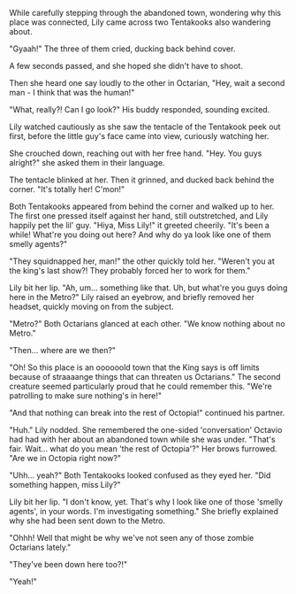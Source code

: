 While carefully stepping through the abandoned town, wondering why this place was connected, Lily came across two Tentakooks also wandering about.

"Gyaah!" The three of them cried, ducking back behind cover.

A few seconds passed, and she hoped she didn't have to shoot.

Then she heard one say loudly to the other in Octarian, "Hey, wait a second man - I think that was the human!"

"What, really?! Can I go look?" His buddy responded, sounding excited.

Lily watched cautiously as she saw the tentacle of the Tentakook peek out first, before the little guy's face came into view, curiously watching her.

She crouched down, reaching out with her free hand. "Hey. You guys alright?" she asked them in their language.

The tentacle blinked at her. Then it grinned, and ducked back behind the corner. "It's totally her! C'mon!"

Both Tentakooks appeared from behind the corner and walked up to her. The first one pressed itself against her hand, still outstretched, and Lily happily pet the lil' guy. "Hiya, Miss Lily!" it greeted cheerily. "It's been a while! What're you doing out here? And why do ya look like one of them smelly agents?"

"They squidnapped her, man!" the other quickly told her. "Weren't you at the king's last show?! They probably forced her to work for them."

Lily bit her lip. "Ah, um... something like that. Uh, but what're you guys doing here in the Metro?" Lily raised an eyebrow, and briefly removed her headset, quickly moving on from the subject.

"Metro?" Both Octarians glanced at each other. "We know nothing about no Metro."

"Then... where are we then?"

"Oh! So this place is an oooooold town that the King says is off limits because of straaaange things that can threaten us Octarians." The second creature seemed particularly proud that he could remember this. "We're patrolling to make sure nothing's in here!"

"And that nothing can break into the rest of Octopia!" continued his partner.

"Huh." Lily nodded. She remembered the one-sided 'conversation' Octavio had had with her about an abandoned town while she was under. "That's fair. Wait... what do you mean 'the rest of Octopia'?" Her brows furrowed. "Are we in Octopia right now?"

"Uhh... yeah?" Both Tentakooks looked confused as they eyed her. "Did something happen, miss Lily?"

Lily bit her lip. "I don't know, yet. That's why I look like one of those 'smelly agents', in your words. I'm investigating something." She briefly explained why she had been sent down to the Metro.

"Ohhh! Well that might be why we've not seen any of those zombie Octarians lately."

"They've been down here too?!"

"Yeah!" 
